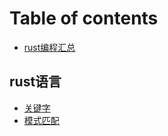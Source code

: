 # Table of contents

* [rust编程汇总](README.md)

## rust语言

* [关键字](rust-yu-yan/guan-jian-zi.md)
* [模式匹配](rust-yu-yan/mo-shi-pi-pei.md)

